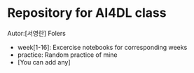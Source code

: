 # Repository for AI4DL class
Autor:[서영란]
Folers
* week[1-16]: Excercise notebooks for corresponding weeks
* practice: Random practice of mine
* [You can add any]

